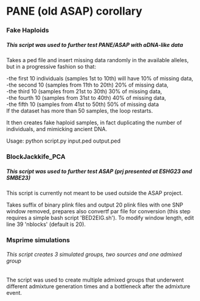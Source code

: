 # PANE (old ASAP) corollary 

### Fake Haploids
##### This script was used to further test PANE/ASAP with aDNA-like data

Takes a ped file and insert missing data randomly in the available alleles, but in a progressive fashion so that:

-the first 10 individuals (samples 1st to 10th) will have 10% of missing data,  
-the second 10 (samples from 11th to 20th) 20% of missing data,  
-the third 10 (samples from 21st to 30th) 30% of missing data,  
-the fourth 10 (samples from 31st to 40th) 40% of missing data,  
-the fifth 10 (samples from 41st to 50th) 50% of missing data  
If the dataset has more than 50 samples, the loop restarts.  

  
 
It then creates fake haploid samples, in fact duplicating the number of individuals, and mimicking ancient DNA.  


  
Usage: python script.py input.ped output.ped  



### BlockJackkife_PCA
##### This script was used to further test ASAP (prj presented at ESHG23 and SMBE23)

This script is currently not meant to be used outside the ASAP project.  

Takes suffix of binary plink files and output 20 plink files with one SNP window removed, prepares also convertf par file for conversion (this step requires a simple bash script 'BED2EIG.sh').
To modify window length, edit line 39 'nblocks' (default is 20). 


### Msprime simulations
###### This script creates 3 simulated groups, two sources and one admixed group
The script was used to create multiple admixed groups that underwent different admixture generation times and a bottleneck after the admixture event. 
